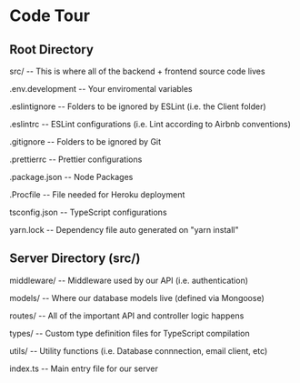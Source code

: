 # Code Tour

## Root Directory

src/ -- This is where all of the backend + frontend source code lives

.env.development -- Your enviromental variables

.eslintignore -- Folders to be ignored by ESLint (i.e. the Client folder)

.eslintrc -- ESLint configurations (i.e. Lint according to Airbnb conventions)

.gitignore -- Folders to be ignored by Git

.prettierrc -- Prettier configurations

.package.json -- Node Packages

.Procfile -- File needed for Heroku deployment

tsconfig.json -- TypeScript configurations

yarn.lock -- Dependency file auto generated on "yarn install"

## Server Directory (src/)

middleware/ -- Middleware used by our API (i.e. authentication)

models/ -- Where our database models live (defined via Mongoose)

routes/ -- All of the important API and controller logic happens

types/ -- Custom type definition files for TypeScript compilation

utils/ -- Utility functions (i.e. Database connnection, email client, etc)

index.ts -- Main entry file for our server